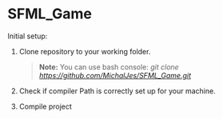 # SFML_Game

Initial setup:

1. Clone repository to your working folder.

    > **Note:** You can use bash console: *git clone <https://github.com/MichalJes/SFML_Game.git>*

2. Check if compiler Path is correctly set up for your machine.

3. Compile project
